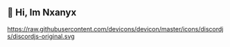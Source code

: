 ## 👋 Hi, Im Nxanyx

https://raw.githubusercontent.com/devicons/devicon/master/icons/discordjs/discordjs-original.svg
